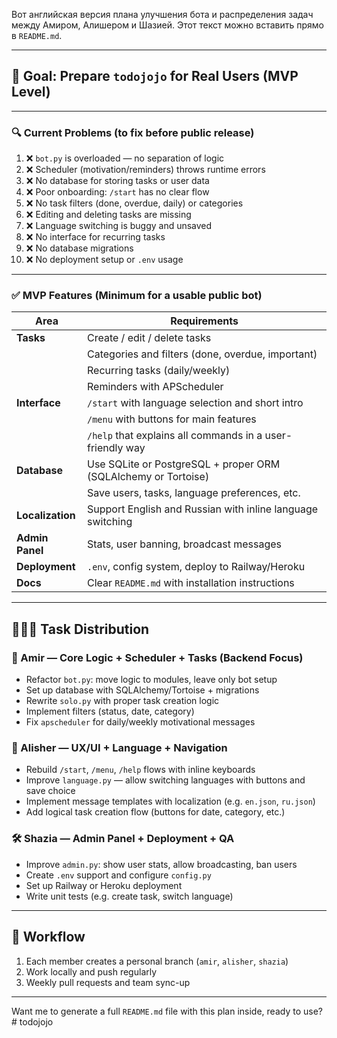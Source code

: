 Вот английская версия плана улучшения бота и распределения задач между Амиром, Алишером и Шазией. Этот текст можно вставить прямо в `README.md`.

---

## 🚀 Goal: Prepare `todojojo` for Real Users (MVP Level)

---

### 🔍 Current Problems (to fix before public release)

1. ❌ `bot.py` is overloaded — no separation of logic  
2. ❌ Scheduler (motivation/reminders) throws runtime errors  
3. ❌ No database for storing tasks or user data  
4. ❌ Poor onboarding: `/start` has no clear flow  
5. ❌ No task filters (done, overdue, daily) or categories  
6. ❌ Editing and deleting tasks are missing  
7. ❌ Language switching is buggy and unsaved  
8. ❌ No interface for recurring tasks  
9. ❌ No database migrations  
10. ❌ No deployment setup or `.env` usage  

---

### ✅ MVP Features (Minimum for a usable public bot)

| Area               | Requirements                                                  |
|--------------------|---------------------------------------------------------------|
| **Tasks**          | Create / edit / delete tasks                                  |
|                    | Categories and filters (done, overdue, important)             |
|                    | Recurring tasks (daily/weekly)                                |
|                    | Reminders with APScheduler                                    |
| **Interface**      | `/start` with language selection and short intro              |
|                    | `/menu` with buttons for main features                        |
|                    | `/help` that explains all commands in a user-friendly way     |
| **Database**       | Use SQLite or PostgreSQL + proper ORM (SQLAlchemy or Tortoise)|
|                    | Save users, tasks, language preferences, etc.                 |
| **Localization**   | Support English and Russian with inline language switching    |
| **Admin Panel**    | Stats, user banning, broadcast messages                       |
| **Deployment**     | `.env`, config system, deploy to Railway/Heroku               |
| **Docs**           | Clear `README.md` with installation instructions              |

---

## 👨‍👩‍👧 Task Distribution

### 🧠 Amir — Core Logic + Scheduler + Tasks (Backend Focus)
- Refactor `bot.py`: move logic to modules, leave only bot setup
- Set up database with SQLAlchemy/Tortoise + migrations
- Rewrite `solo.py` with proper task creation logic
- Implement filters (status, date, category)
- Fix `apscheduler` for daily/weekly motivational messages

### 🧩 Alisher — UX/UI + Language + Navigation
- Rebuild `/start`, `/menu`, `/help` flows with inline keyboards
- Improve `language.py` — allow switching languages with buttons and save choice
- Implement message templates with localization (e.g. `en.json`, `ru.json`)
- Add logical task creation flow (buttons for date, category, etc.)

### 🛠️ Shazia — Admin Panel + Deployment + QA
- Improve `admin.py`: show user stats, allow broadcasting, ban users
- Create `.env` support and configure `config.py`
- Set up Railway or Heroku deployment
- Write unit tests (e.g. create task, switch language)

---

## 🧭 Workflow
1. Each member creates a personal branch (`amir`, `alisher`, `shazia`)
2. Work locally and push regularly
3. Weekly pull requests and team sync-up

---

Want me to generate a full `README.md` file with this plan inside, ready to use?
#   t o d o j o j o  
 